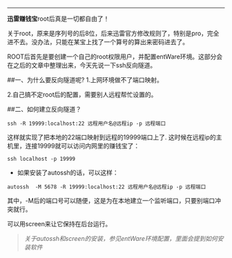 <!--
author:ivan 
date: 2016-02-11
title: 利用ssh反向隧道访问内网-赚钱宝折腾 
tags: ssh,赚钱宝 
category: 赚钱宝折腾 
status: publish
summary: 赚钱宝折腾，利用ssh反向隧道从外网访问内网。从而实现远程调度。
-->
***
  **迅雷赚钱宝**root后真是一切都自由了！

  关于root，原来是序列号的后8位，后来迅雷官方修改规则了，特别是pro，完全进不去。没办法，只能在某宝上找了一个算号的算出来密码进去了。

ROOT后首先是要创建一个自己的root权限用户，并配置entWare环境。这部分会在之后的文章中整理出来，今天先说一下ssh反向隧道。

##一、为什么要反向隧道呢?
 1.上网环境做不了端口映射。

 2.自己搞不定root后的配置，需要别人远程帮忙设置的。

##二、如何建立反向隧道？
```
ssh -R 19999:localhost:22 远程用户名@远程ip -p 远程端口
```

  这样就实现了把本地的22端口映射到远程的19999端口上了.
  这时候在远程ip的主机里，连接19999就可以访问内网里的赚钱宝了：
```
ssh localhost -p 19999
```

* 如果安装了autossh的话，可以这样：

```
autossh  -M 5678 -R 19999:localhost:22 远程用户名@远程ip -p 远程端口
```
  其中，-M后的端口号可以随便，这是为在本地建立一个监听端口，只要别端口冲突就行。

  可以用screen来让它保持在后台运行。

>  *关于autossh和screen的安装，参见entWare环境配置，里面会提到如何安装软件*
